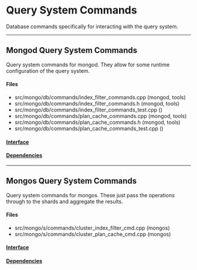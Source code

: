 # Query System Commands
Database commands specifically for interacting with the query system.


-------------

## Mongod Query System Commands
Query system commands for mongod.  They allow for some runtime configuration of the query system.

#### Files
- src/mongo/db/commands/index\_filter\_commands.cpp   (mongod, tools)
- src/mongo/db/commands/index\_filter\_commands.h   (mongod, tools)
- src/mongo/db/commands/index\_filter\_commands\_test.cpp   ()
- src/mongo/db/commands/plan\_cache\_commands.cpp   (mongod, tools)
- src/mongo/db/commands/plan\_cache\_commands.h   (mongod, tools)
- src/mongo/db/commands/plan\_cache\_commands\_test.cpp   ()

#### [Interface](interface/0)

#### [Dependencies](dependencies/0)

-------------

## Mongos Query System Commands
Query system commands for mongos.  These just pass the operations through to the shards and aggregate the results.

#### Files
- src/mongo/s/commands/cluster\_index\_filter\_cmd.cpp   (mongos)
- src/mongo/s/commands/cluster\_plan\_cache\_cmd.cpp   (mongos)

#### [Interface](interface/1)

#### [Dependencies](dependencies/1)
